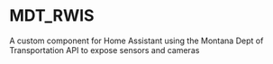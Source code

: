 # MDT_RWIS
A custom component for Home Assistant using the Montana Dept of Transportation API to expose sensors and cameras
